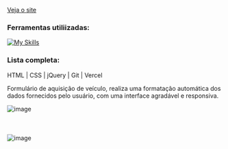 [Veja o site](https://aquisicao-de-carro.vercel.app/)

### Ferramentas utiliizadas:
[![My Skills](https://skillicons.dev/icons?i=html,css,jquery,git,vercel)](https://skillicons.dev)

### Lista completa:
HTML | CSS | jQuery | Git | Vercel

Formulário de aquisição de veículo, realiza uma formatação automática dos dados fornecidos pelo usuário, com uma interface agradável e responsiva.

![image](https://github.com/user-attachments/assets/46dd4764-c238-4387-80f7-1183add0f287)
<br/>
<br/>
<br/>
<br/>
![image](https://github.com/user-attachments/assets/8ae75d54-e39d-4f20-a84d-b543724aabe0)
